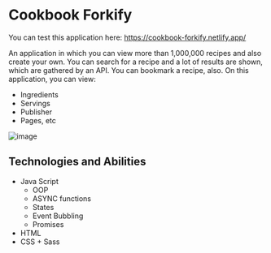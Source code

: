 # Cookbook Forkify

You can test this application here: https://cookbook-forkify.netlify.app/

An application in which you can view more than 1,000,000 recipes and also create your own. You can search for a recipe and a lot of results are shown, which are gathered by an API.
You can bookmark a recipe, also.
On this application, you can view:
- Ingredients
- Servings
- Publisher
- Pages, etc

![image](https://user-images.githubusercontent.com/81383597/180048605-d05a4185-8bf7-4d25-b8c2-c96bd158da1f.png)


## Technologies and Abilities
- Java Script
  - OOP
  - ASYNC functions
  - States
  - Event Bubbling
  - Promises
- HTML
- CSS + Sass

